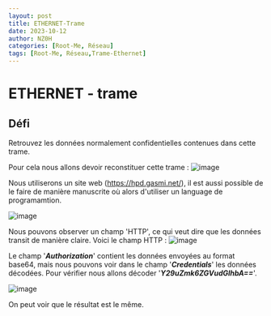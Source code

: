 ```yaml
---
layout: post
title: ETHERNET-Trame
date: 2023-10-12
author: NZ0H
categories: [Root-Me, Réseau]
tags: [Root-Me, Réseau,Trame-Ethernet]
---
```

# ETHERNET - trame
## Défi

Retrouvez les données normalement confidentielles contenues dans cette trame.


Pour cela nous allons devoir reconstituer cette trame : 
![image](https://hackmd.io/_uploads/SyL7TMNqp.png)

Nous utiliserons un site web (https://hpd.gasmi.net/), il est aussi possible de le faire de manière manuscrite où alors d'utiliser un language de programamtion.

![image](https://hackmd.io/_uploads/BJKyRMN5a.png)

Nous pouvons observer un champ 'HTTP', ce qui veut dire que les données transit de manière claire. Voici le champ HTTP : 
![image](https://hackmd.io/_uploads/BkHI0G456.png)

Le champ '***Authorization***' contient les données envoyées au format base64, mais nous pouvons voir dans le champ '***Credentials***' les données décodées. Pour vérifier nous allons décoder '***Y29uZmk6ZGVudGlhbA==***'.

![image](https://hackmd.io/_uploads/HyqmZXVcp.png)

On peut voir que le résultat est le même.